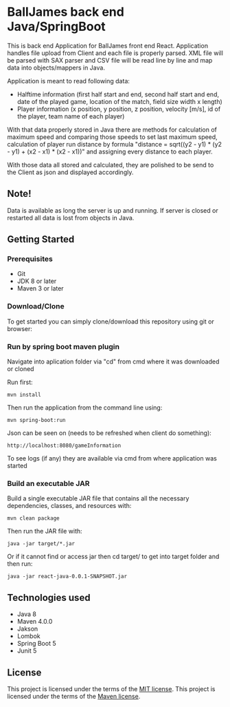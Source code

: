 # BallJames back end Java/SpringBoot

 This is back end Application for BallJames front end React. Application handles file upload from Client
 and each file is properly parsed. XML file will be parsed with SAX parser and CSV file will be read line
 by line and map data into objects/mappers in Java. 
 
 Application is meant to read following data: 
 * Halftime information (first half start and end, second half
 start and end, date of the played game, location of the match, field size width x length)
 * Player information (x position, y position, z position, velocity [m/s], id of the player,
 team name of each player)
 
 With that data properly stored in Java there are methods for calculation of maximum speed and comparing 
 those speeds to set last maximum speed, calculation of player run distance by formula 
 "distance = sqrt((y2 - y1) * (y2 - y1) + (x2 - x1) * (x2 - x1))" and assigning every distance to each player.
 
 With those data all stored and calculated, they are polished to be send to the Client as json and displayed
 accordingly.
 
 ## Note!
 
 Data is available as long the server is up and running. If server is closed or restarted all data is lost 
 from objects in Java.

## Getting Started

### Prerequisites
* Git
* JDK 8 or later
* Maven 3 or later

### Download/Clone
To get started you can simply clone/download this repository using git or browser:

### Run by spring boot maven plugin
Navigate into aplication folder via "cd" from cmd where it was downloaded or cloned

Run first:
```
mvn install
```

Then run the application from the command line using:
```
mvn spring-boot:run
```

Json can be seen on (needs to be refreshed when client do something):
```
http://localhost:8080/gameInformation
```

To see logs (if any) they are available via cmd from where application was started

### Build an executable JAR
Build a single executable JAR file that contains all the necessary dependencies, classes, and resources with:
```
mvn clean package
```
Then run the JAR file with:
```
java -jar target/*.jar 
```
Or if it cannot find or access jar then cd target/ to get into target folder and then run:
```
java -jar react-java-0.0.1-SNAPSHOT.jar 
```

## Technologies used

* Java 8
* Maven 4.0.0
* Jakson
* Lombok
* Spring Boot 5
* Junit 5

## License
This project is licensed under the terms of the [MIT license](LICENSE).
This project is licensed under the terms of the [Maven license](LICENSE).

